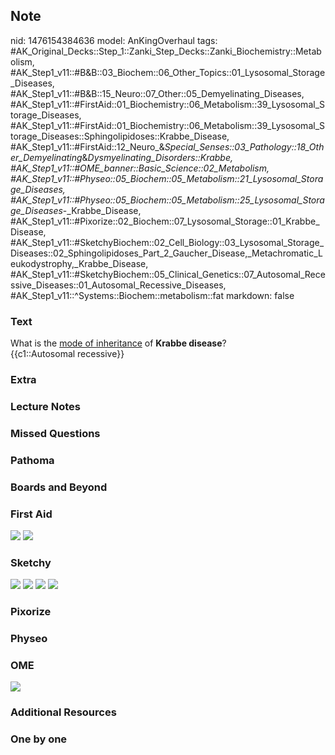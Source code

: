 ## Note
nid: 1476154384636
model: AnKingOverhaul
tags: #AK_Original_Decks::Step_1::Zanki_Step_Decks::Zanki_Biochemistry::Metabolism, #AK_Step1_v11::#B&B::03_Biochem::06_Other_Topics::01_Lysosomal_Storage_Diseases, #AK_Step1_v11::#B&B::15_Neuro::07_Other::05_Demyelinating_Diseases, #AK_Step1_v11::#FirstAid::01_Biochemistry::06_Metabolism::39_Lysosomal_Storage_Diseases, #AK_Step1_v11::#FirstAid::01_Biochemistry::06_Metabolism::39_Lysosomal_Storage_Diseases::Sphingolipidoses::Krabbe_Disease, #AK_Step1_v11::#FirstAid::12_Neuro_&_Special_Senses::03_Pathology::18_Other_Demyelinating_&_Dysmyelinating_Disorders::Krabbe, #AK_Step1_v11::#OME_banner::Basic_Science::02_Metabolism, #AK_Step1_v11::#Physeo::05_Biochem::05_Metabolism::21_Lysosomal_Storage_Diseases, #AK_Step1_v11::#Physeo::05_Biochem::05_Metabolism::25_Lysosomal_Storage_Diseases_-_Krabbe_Disease, #AK_Step1_v11::#Pixorize::02_Biochem::07_Lysosomal_Storage::01_Krabbe_Disease, #AK_Step1_v11::#SketchyBiochem::02_Cell_Biology::03_Lysosomal_Storage_Diseases::02_Sphingolipidoses_Part_2_Gaucher_Disease,_Metachromatic_Leukodystrophy,_Krabbe_Disease, #AK_Step1_v11::#SketchyBiochem::05_Clinical_Genetics::07_Autosomal_Recessive_Diseases::01_Autosomal_Recessive_Diseases, #AK_Step1_v11::^Systems::Biochem::metabolism::fat
markdown: false

### Text
<div>
  <div>
    <div>
      What is the <u>mode of inheritance</u> of <b>Krabbe
      disease</b>?
    </div>
    <div>
      {{c1::Autosomal recessive}}
    </div>
  </div>
</div>

### Extra


### Lecture Notes


### Missed Questions


### Pathoma


### Boards and Beyond


### First Aid
<img src="tmpmuEIaa.png"> <img src="tmphBg0hb.png">

### Sketchy
<img src="Screen%20Shot%202021-01-31%20at%2023.08.24.jpg">
<img src="Screen%20Shot%202021-01-31%20at%2023.08.39.jpg">
<img src="Autosomal%20Recessive%20Diseases.png"> <img src=
"Screen%20Shot%202022-01-30%20at%2010.09.35%20AM.png">

### Pixorize


### Physeo


### OME
<div class="ome-widget">
  <a href=
  "https://onlinemeded.org/spa/metabolism?ref=anki"><img src=
  "_OME_AnkiFlashcards_Topic_2.png"></a>
</div>

### Additional Resources


### One by one

